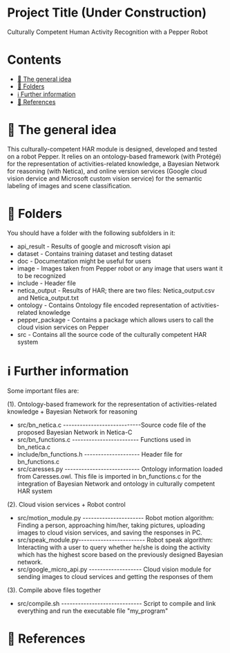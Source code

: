 # Project Title (Under Construction)
Culturally Competent Human Activity Recognition with a Pepper Robot

# Contents
 - [:blue_book: The general idea](#blue_book-the-general-idea)
 - [:file_folder: Folders](#file_folder-folders)
 - [:information_source: Further information](#information-source-further-information)
 - [:page_facing_up: References](#page_facing_up-references)

# :blue_book: The general idea
This culturally-competent HAR module is designed, developed and tested on a robot Pepper. It relies on an ontology-based framework (with Protégé) for the representation of activities-related knowledge, a Bayesian Network for reasoning (with Netica), and online version services (Google cloud vision dervice and Microsoft custom vision service) for the semantic labeling of images and scene classification.



# :file_folder: Folders
You should have a folder with the following subfolders in it:


* api_result - Results of google and microsoft vision api
* dataset - Contains training dataset and testing dataset
* doc - Documentation might be useful for users
* image - Images taken from Pepper robot or any image that users want it to be recognized
* include - Header file
* netica_output - Results of HAR; there are two files: Netica_output.csv and Netica_output.txt
* ontology - Contains Ontology file encoded representation of activities-related knowledge
* pepper_package - Contains a package which allows users to call the cloud vision services on Pepper
* src - Contains all the source code of the culturally competent HAR system
                                  
# :information_source: Further information

Some important files are:

(1). Ontology-based framework for the representation of activities-related knowledge + Bayesian Network for reasoning

* src/bn_netica.c ----------------------------Source code file of the proposed Bayesian Network in Netica-C
* src/bn_functions.c ------------------------ Functions used in bn_netica.c
* include/bn_functions.h -------------------- Header file for bn_functions.c
* src/caresses.py --------------------------- Ontology information loaded from Caresses.owl. 
                                            This file is imported in bn_functions.c for the integration of Bayesian Network 
                                            and ontology in culturally competent HAR system


(2). Cloud vision services + Robot control

* src/motion_module.py ---------------------- Robot motion algorithm: Finding a person, approaching him/her, 
                                            taking pictures, uploading images to cloud vision services, and saving the responses in PC.
* src/speak_module.py------------------------ Robot speak algorithm: Interacting with a user to query whether he/she is doing the activity which has the highest score based on the previously designed Bayesian network.
* src/google_micro_api.py ------------------- Cloud vision module for sending images to cloud services and getting the responses of them




(3). Compile above files together

* src/compile.sh ----------------------------- Script to compile and link everything and run the executable file "my_program"


# :page_facing_up: References
